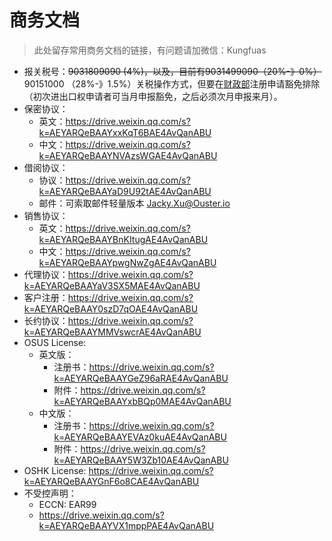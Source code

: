 # 商务文档

> 此处留存常用商务文档的链接，有问题请加微信：Kungfuas

- 报关税号：~~9031809090  (4%)，以及，目前有9031499090（20%-》0%）~~90151000 （28%-》1.5%）关税操作方式，但要在[财政部](https://gszx.mof.gov.cn/ )注册申请豁免排除（初次进出口权申请者可当月申报豁免，之后必须次月申报来月）。
- 保密协议：
  - 英文：https://drive.weixin.qq.com/s?k=AEYARQeBAAYxxKqT6BAE4AvQanABU
  - 中文：https://drive.weixin.qq.com/s?k=AEYARQeBAAYNVAzsWGAE4AvQanABU
- 借阅协议：
  - 协议：https://drive.weixin.qq.com/s?k=AEYARQeBAAYaD9U92tAE4AvQanABU
  - 邮件：可索取邮件轻量版本 Jacky.Xu@Ouster.io
- 销售协议：
  - 英文：https://drive.weixin.qq.com/s?k=AEYARQeBAAYBnKItugAE4AvQanABU
  - 中文：https://drive.weixin.qq.com/s?k=AEYARQeBAAYpwgNwZgAE4AvQanABU
- 代理协议：https://drive.weixin.qq.com/s?k=AEYARQeBAAYaV3SX5MAE4AvQanABU
- 客户注册：https://drive.weixin.qq.com/s?k=AEYARQeBAAY0szD7qOAE4AvQanABU
- 长约协议：https://drive.weixin.qq.com/s?k=AEYARQeBAAYMMVswcrAE4AvQanABU
- OSUS License:      
  - 英文版：
    - 注册书：https://drive.weixin.qq.com/s?k=AEYARQeBAAYGeZ96aRAE4AvQanABU
    - 附件：https://drive.weixin.qq.com/s?k=AEYARQeBAAYxbBQp0MAE4AvQanABU
  - 中文版：
    - 注册书：https://drive.weixin.qq.com/s?k=AEYARQeBAAYEVAz0kuAE4AvQanABU
    - 附件：https://drive.weixin.qq.com/s?k=AEYARQeBAAY5W3Zb10AE4AvQanABU
- OSHK License:    https://drive.weixin.qq.com/s?k=AEYARQeBAAYGnF6o8CAE4AvQanABU
- 不受控声明：
  - ECCN: EAR99
  - https://drive.weixin.qq.com/s?k=AEYARQeBAAYVX1mppPAE4AvQanABU

